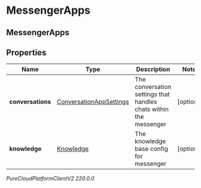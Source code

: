 # MessengerApps

## MessengerApps

## Properties

|Name | Type | Description | Notes|
|------------ | ------------- | ------------- | -------------|
| **conversations** | [ConversationAppSettings](ConversationAppSettings) | The conversation settings that handles chats within the messenger | [optional] |
| **knowledge** | [Knowledge](Knowledge) | The knowledge base config for messenger | [optional] |



_PureCloudPlatformClientV2 220.0.0_
